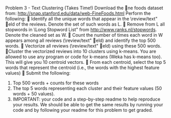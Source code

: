 Problem 3 - Text Clustering (Takes Time!)
Download the ne foods dataset from:
http://snap.stanford.edu/data/web-FineFoods.html
Perform the following:
 Identify all the unique words that appear in the \review/text" eld of the reviews. Denote
the set of such words as L.
 Remove from L all stopwords in \Long Stopword List" from http://www.ranks.nl/stopwords.
Denote the cleaned set as W.
 Count the number of times each word in W appears among all reviews (\review/text" eld)
and identify the top 500 words.
 Vectorize all reviews (\review/text" eld) using these 500 words.
 Cluster the vectorized reviews into 10 clusters using k-means. You are allowed to use any
program or code for k-means (Weka has k-means too). This will give you 10 centroid
vectors.
 From each centroid, select the top 5 words that represent the centroid (i.e., the words with
the highest feature values)
 Submit the following:
1. Top 500 words + counts for these words
2. The top 5 words representing each cluster and their feature values (50 words + 50
values).
3. IMPORTANT: your code and a step-by-step readme to help reproduce your results.
We should be able to get the same results by running your code and by following your
readme for this problem to get graded.
